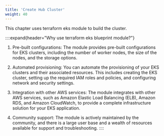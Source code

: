 ```yaml
---
title: 'Create Hub Cluster'
weight: 40
---
```


This chapter uses terraform eks module to build the cluster.

::::expand{header="Why use terraform eks blueprint module?"}
1. Pre-built configurations: The module provides pre-built configurations for EKS clusters, including the number of worker nodes, the size of the nodes, and the storage options. 

2. Automated provisioning:  You can automate the provisioning of your EKS clusters and their associated resources. This includes creating the EKS cluster, setting up the required IAM roles and policies, and configuring network and security settings.

3. Integration with other AWS services: The module integrates with other AWS services, such as Amazon Elastic Load Balancing (ELB), Amazon RDS, and Amazon CloudWatch, to provide a complete infrastructure solution for your EKS application.

4. Community support: The  module is actively maintained by the community, and there is a large user base and a wealth of resources available for support and troubleshooting.
::::


